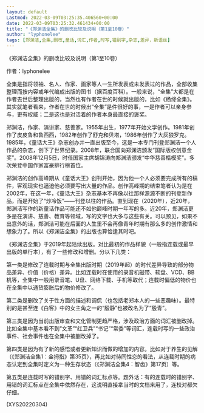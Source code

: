```yaml
---
layout: default
Lastmod: 2022-03-09T03:25:35.406560+00:00
date: 2022-03-09T03:25:32.461434+00:00
title: "《郑渊洁全集》的删改比较及说明（第1至10卷）"
author: "lyphonelee"
tags: [郑渊洁,全集,删改,童话,词汇,作者,时写,错别字,杂志,差异，新语丝]
---
```


《郑渊洁全集》的删改比较及说明（第1至10卷）

作者：lyphonelee

全集是指将领袖、名人、作家、画家等人一生所发表或未发表过的作品，全部收集整理而按内容或年代编成出版的图书（据百度百科）。一般来说，“全集”大都是在作者去世后整理出版的，当然也有作者在世的时候就出版的，比如《杨绛全集》。其实就笔者看来，作者在世的时候出“全集”是件很好的事，一是作者可以亲身参与，更有权威；二是这也是对活着的作者本身最直接的褒奖。

郑渊洁，作家、演讲家、慈善家。1955年出生，1977年开始文学创作。1981年创作了皮皮鲁和鲁西西，1982年创作了舒克和贝塔，1986年创作了大灰狼罗克。1985年，《童话大王》杂志创办并一直出版至今，这是一本专门刊登郑渊洁一个人作品的杂志，创下了世界纪录。2008年，联合国向郑渊洁颁发“国际版权创意金奖”。2008年12月5日，时任国家主席胡锦涛向郑渊洁颁发“中华慈善楷模奖”。多次荣登中国作家富豪排行榜首位。

郑渊洁的创作高峰期从《童话大王》创刊开始，因为他一个人必须要完成所有的稿件，客观现实也逼迫他必须要写出大量的作品。创作高峰期的结束笔者认为是在2002年，在这一年，《童话大王》杂志基本不再像以往那样源源不断的刊登新作品，而是开始了“炒冷饭”——刊登以往的作品。直到现在（2020年），近20年，郑渊洁写作的新童话作品可能还不如他巅峰时期一年写的多。近20年，郑渊洁更多是在演讲、慈善、教育等领域，写的文字也大多与这些有关。可以预见，如果不出意外的话，郑渊洁可能在后面的人生里不会再像青年时期有那么多的创作激情和想象力了。所以《郑渊洁全集》的出版也算恰逢其时吧。

《郑渊洁全集》于2019年起陆续出版。对比最初的作品样貌（一般指连载或最早出版的单行本），有了一些修改和增删。分以下几类：

第一类是修改了连载时期与全集出版时期（2019年起）的时代差异导致的部分物品差异、价值（价格）差异。比如连载时在使用的录音机磁带、软盘、VCD、BB机等，全集中一般用录音笔、U盘、网络下载、手机等取代；连载时偏低的物价也在全集中以通货膨胀后的物价修改了。

第二类是删改了关于性方面的描述和调侃（也包括老郑本人的一些恶趣味）。最特别的是甚至连《白客》中的女主角之一的“殷静”也被改名为了“殷青”。

第三类是因为当前出版审查和文化管制更趋严格，涉及政治方面的词汇被删改掉。比如全集中基本看不到“文革”“红卫兵”“书记”“常委”等词汇，连载时写的一些政治事件、社会事件也在全集中被删改掉了。

第四类是因为有了新的感悟或者更新知识而做的增加的内容。比如对于养生的见解（《郑渊洁全集1：金拇指》第35页），再比如对待同性恋的看法，从连载时期的病态认定到全集时定义为一种生存状态（《郑渊洁全集4：智齿》第17页）等。

第五类是连载时写的错别字、用错的词汇标点等。题外话：有的连载时的错别字、用错的词汇标点在全集中依然存在，这说明直接拿当时的文档来用了，连校对都欠仔细。

(XYS20220304)

